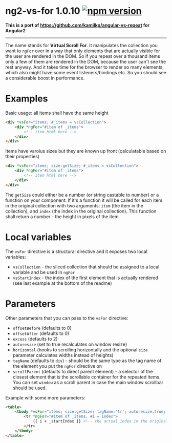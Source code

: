 ng2-vs-for 1.0.10 [![npm version](https://badge.fury.io/js/ng2-vs-for.svg)](https://badge.fury.io/js/ng2-vs-for)
===

**This is a port of https://github.com/kamilkp/angular-vs-repeat for Angular2**

---

The name stands for **Virtual Scroll For**. It manipulates the collection you want to `ngFor` over in a way that only elements that are actually visible for the user are rendered in the DOM. So if you repeat over a thousand items only a few of them are rendered in the DOM, because the user can't see the rest anyway. And it takes time for the browser to render so many elements, which also might have some event listeners/bindings etc. So you should see a considerable boost in performance.

Examples
===

Basic usage:
all items shall have the same height

```html
<div *vsFor="items; #_items = vsCollection">
    <div *ngFor="#item of _items">
        <!-- item html here -->
    </div>
</div>
```

Items have varoius sizes but they are known up front (calculatable based on their properties)

```html
<div *vsFor="items; size:getSize; #_items = vsCollection">
    <div *ngFor="#item of _items">
        <!-- item html here -->
    </div>
</div>
```

The `getSize` could either be a number (or string castable to number) or a function on your component. If it's a function it will be called for each item in the original collection with two arguments: `item` (the item in the collection), and `index` (the index in the original collection). This function shall return a number - the height in pixels of the item.

Local variables
===

The `vsFor` directive is a structural directive and it exposes two local variables:

- `vsCollection` - the sliced collection that should be assigned to a local variable and be used in `ngFor`
- `vsStartIndex` - the index of the first element that is actually rendered (see last example at the bottom of the readme)

Parameters
===

Other parameters that you can pass to the `vsFor` directive:

 - `offsetBefore` (defaults to 0)
 - `offsetAfter` (defaults to 0)
 - `excess` (defaults to 2)
 - `autoresize` (set to true recalculates on window resize)
 - `horizontal` (hooks to scrolling horizontally and the optional `size` parameter calculates widths instead of heights)
 - `tagName` (defaults to `div`) - should be the same type as the tag name of the element you put the `ngFor` directive on
 - `scrollParent` (defaults to direct parent element) - a selector of the closest element that is the scrollable container for the repeated items. You can set `window` as a scroll parent in case the main window scrollbar should be used.
 
Example with some more parameters:

```html
<table>
    <tbody *vsFor="items; size:getSize; tagName:'tr'; autoresize:true; scrollParent:'window'; excess:3; #_items = vsCollection; #_startIndex = vsStartIndex">
        <tr *ngFor="#item of _items; #i = index">
            {{ i + _startIndex }} <!-- the actual index in the original collection  -->
        </tr>
    </tbody>
</table>
```
